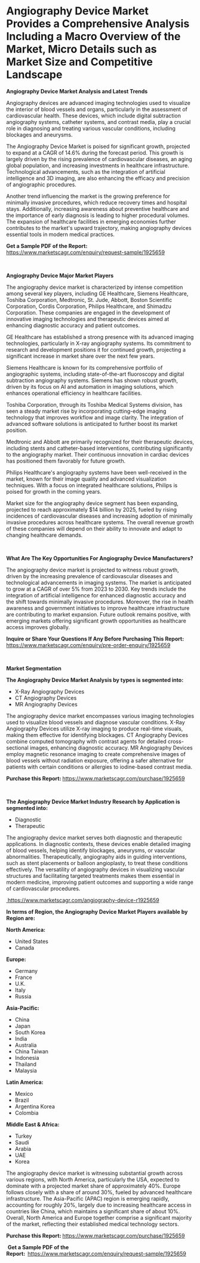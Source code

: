 <p><h1>Angiography Device Market Provides a Comprehensive Analysis Including a Macro Overview of the Market, Micro Details such as Market Size and Competitive Landscape</h1></p><p><strong>Angiography Device Market Analysis and Latest Trends</strong></p>
<p><p>Angiography devices are advanced imaging technologies used to visualize the interior of blood vessels and organs, particularly in the assessment of cardiovascular health. These devices, which include digital subtraction angiography systems, catheter systems, and contrast media, play a crucial role in diagnosing and treating various vascular conditions, including blockages and aneurysms.</p><p>The Angiography Device Market is poised for significant growth, projected to expand at a CAGR of 14.6% during the forecast period. This growth is largely driven by the rising prevalence of cardiovascular diseases, an aging global population, and increasing investments in healthcare infrastructure. Technological advancements, such as the integration of artificial intelligence and 3D imaging, are also enhancing the efficacy and precision of angiographic procedures.</p><p>Another trend influencing the market is the growing preference for minimally invasive procedures, which reduce recovery times and hospital stays. Additionally, increasing awareness about preventive healthcare and the importance of early diagnosis is leading to higher procedural volumes. The expansion of healthcare facilities in emerging economies further contributes to the market's upward trajectory, making angiography devices essential tools in modern medical practices.</p></p>
<p><strong>Get a Sample PDF of the Report:&nbsp;</strong> <a href="https://www.marketscagr.com/enquiry/request-sample/1925659?utm_campaign=2938&utm_medium=2&utm_source=Github&utm_content=ia&utm_term=13042025&utm_id=angiography-device">https://www.marketscagr.com/enquiry/request-sample/1925659</a></p>
<p>&nbsp;</p>
<p><strong>Angiography Device Major Market Players</strong></p>
<p><p>The angiography device market is characterized by intense competition among several key players, including GE Healthcare, Siemens Healthcare, Toshiba Corporation, Medtronic, St. Jude, Abbott, Boston Scientific Corporation, Cordis Corporation, Philips Healthcare, and Shimadzu Corporation. These companies are engaged in the development of innovative imaging technologies and therapeutic devices aimed at enhancing diagnostic accuracy and patient outcomes.</p><p>GE Healthcare has established a strong presence with its advanced imaging technologies, particularly in X-ray angiography systems. Its commitment to research and development positions it for continued growth, projecting a significant increase in market share over the next few years.</p><p>Siemens Healthcare is known for its comprehensive portfolio of angiographic systems, including state-of-the-art fluoroscopy and digital subtraction angiography systems. Siemens has shown robust growth, driven by its focus on AI and automation in imaging solutions, which enhances operational efficiency in healthcare facilities.</p><p>Toshiba Corporation, through its Toshiba Medical Systems division, has seen a steady market rise by incorporating cutting-edge imaging technology that improves workflow and image clarity. The integration of advanced software solutions is anticipated to further boost its market position.</p><p>Medtronic and Abbott are primarily recognized for their therapeutic devices, including stents and catheter-based interventions, contributing significantly to the angiography market. Their continuous innovation in cardiac devices has positioned them favorably for future growth.</p><p>Philips Healthcare's angiography systems have been well-received in the market, known for their image quality and advanced visualization techniques. With a focus on integrated healthcare solutions, Philips is poised for growth in the coming years.</p><p>Market size for the angiography device segment has been expanding, projected to reach approximately $14 billion by 2025, fueled by rising incidences of cardiovascular diseases and increasing adoption of minimally invasive procedures across healthcare systems. The overall revenue growth of these companies will depend on their ability to innovate and adapt to changing healthcare demands.</p></p>
<p>&nbsp;</p>
<p><strong>What Are The Key Opportunities For Angiography Device Manufacturers?</strong></p>
<p><p>The angiography device market is projected to witness robust growth, driven by the increasing prevalence of cardiovascular diseases and technological advancements in imaging systems. The market is anticipated to grow at a CAGR of over 5% from 2023 to 2030. Key trends include the integration of artificial intelligence for enhanced diagnostic accuracy and the shift towards minimally invasive procedures. Moreover, the rise in health awareness and government initiatives to improve healthcare infrastructure are contributing to market expansion. Future outlook remains positive, with emerging markets offering significant growth opportunities as healthcare access improves globally.</p></p>
<p><strong>Inquire or Share Your Questions If Any Before Purchasing This Report:</strong> <a href="https://www.marketscagr.com/enquiry/pre-order-enquiry/1925659?utm_campaign=2938&utm_medium=2&utm_source=Github&utm_content=ia&utm_term=13042025&utm_id=angiography-device">https://www.marketscagr.com/enquiry/pre-order-enquiry/1925659</a></p>
<p>&nbsp;</p>
<p><strong>Market Segmentation</strong></p>
<p><strong>The Angiography Device Market Analysis by types is segmented into:</strong></p>
<p><ul><li>X-Ray Angiography Devices</li><li>CT Angiography Devices</li><li>MR Angiography Devices</li></ul></p>
<p><p>The angiography device market encompasses various imaging technologies used to visualize blood vessels and diagnose vascular conditions. X-Ray Angiography Devices utilize X-ray imaging to produce real-time visuals, making them effective for identifying blockages. CT Angiography Devices combine computed tomography with contrast agents for detailed cross-sectional images, enhancing diagnostic accuracy. MR Angiography Devices employ magnetic resonance imaging to create comprehensive images of blood vessels without radiation exposure, offering a safer alternative for patients with certain conditions or allergies to iodine-based contrast media.</p></p>
<p><strong>Purchase this Report:&nbsp;</strong><a href="https://www.marketscagr.com/purchase/1925659?utm_campaign=2938&utm_medium=2&utm_source=Github&utm_content=ia&utm_term=13042025&utm_id=angiography-device">https://www.marketscagr.com/purchase/1925659</a></p>
<p>&nbsp;</p>
<p><strong>The Angiography Device Market Industry Research by Application is segmented into:</strong></p>
<p><ul><li>Diagnostic</li><li>Therapeutic</li></ul></p>
<p><p>The angiography device market serves both diagnostic and therapeutic applications. In diagnostic contexts, these devices enable detailed imaging of blood vessels, helping identify blockages, aneurysms, or vascular abnormalities. Therapeutically, angiography aids in guiding interventions, such as stent placements or balloon angioplasty, to treat these conditions effectively. The versatility of angiography devices in visualizing vascular structures and facilitating targeted treatments makes them essential in modern medicine, improving patient outcomes and supporting a wide range of cardiovascular procedures.</p></p>
<p><a href="https://www.marketscagr.com/angiography-device-r1925659?utm_campaign=2938&utm_medium=2&utm_source=Github&utm_content=ia&utm_term=13042025&utm_id=angiography-device">&nbsp;https://www.marketscagr.com/angiography-device-r1925659</a></p>
<p><strong>In terms of Region, the Angiography Device Market Players available by Region are:</strong></p>
<p>
    <p> <strong> North America: </strong>
        <ul>
            <li>United States</li>
            <li>Canada</li>
        </ul>
        </p> 
    <p> <strong> Europe: </strong>
        <ul>
            <li>Germany</li>
            <li>France</li>
            <li>U.K.</li>
            <li>Italy</li>
            <li>Russia</li>
        </ul>
        </p> 
    <p> <strong> Asia-Pacific: </strong>
        <ul>
            <li>China</li>
            <li>Japan</li>
            <li>South Korea</li>
            <li>India</li>
            <li>Australia</li>
            <li>China Taiwan</li>
            <li>Indonesia</li>
            <li>Thailand</li>
            <li>Malaysia</li>
        </ul>
        </p> 
    <p> <strong> Latin America: </strong>
        <ul>
            <li>Mexico</li>
            <li>Brazil</li>
            <li>Argentina Korea</li>
            <li>Colombia</li>
        </ul>
        </p> 
    <p> <strong> Middle East & Africa: </strong>
        <ul>
            <li>Turkey</li>
            <li>Saudi</li>
            <li>Arabia</li>
            <li>UAE</li>
            <li>Korea</li>
        </ul>
    </p>
    </p>
<p><p>The angiography device market is witnessing substantial growth across various regions, with North America, particularly the USA, expected to dominate with a projected market share of approximately 40%. Europe follows closely with a share of around 30%, fueled by advanced healthcare infrastructure. The Asia-Pacific (APAC) region is emerging rapidly, accounting for roughly 20%, largely due to increasing healthcare access in countries like China, which maintains a significant share of about 10%. Overall, North America and Europe together comprise a significant majority of the market, reflecting their established medical technology sectors.</p></p>
<p><strong>Purchase this Report: </strong><a href="https://www.marketscagr.com/purchase/1925659?utm_campaign=2938&utm_medium=2&utm_source=Github&utm_content=ia&utm_term=13042025&utm_id=angiography-device">https://www.marketscagr.com/purchase/1925659</a></p>
<p>&nbsp;<strong>Get a Sample PDF of the Report:&nbsp;&nbsp;</strong><a href="https://www.marketscagr.com/enquiry/request-sample/1925659?utm_campaign=2938&utm_medium=2&utm_source=Github&utm_content=ia&utm_term=13042025&utm_id=angiography-device">https://www.marketscagr.com/enquiry/request-sample/1925659</a></p>
<p><strong></strong></p>
<p><p></p><p></p><p></p></p>